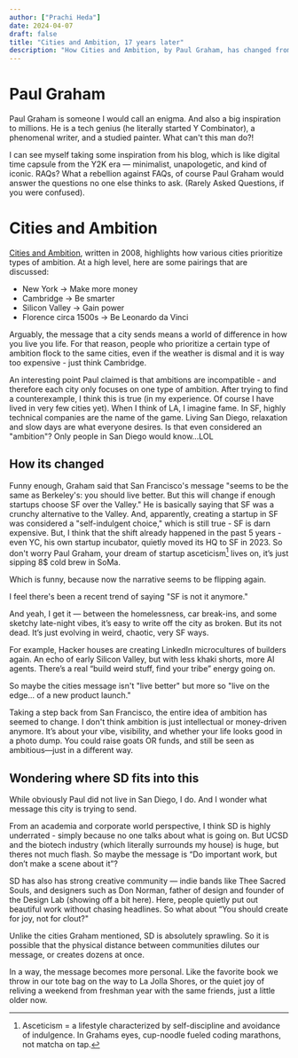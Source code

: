 ```yaml
---
author: ["Prachi Heda"]
date: 2024-04-07
draft: false
title: "Cities and Ambition, 17 years later"
description: "How Cities and Ambition, by Paul Graham, has changed from my point of view."
---
```


# Paul Graham

Paul Graham is someone I would call an enigma. And also a big inspiration to millions. He is a tech genius (he literally started Y Combinator), a phenomenal writer, and a studied painter. What can't this man do?!

I can see myself taking some inspiration from his blog, which is like digital time capsule from the Y2K era — minimalist, unapologetic, and kind of iconic. RAQs? What a rebellion against FAQs, of course Paul Graham would answer the questions no one else thinks to ask. (Rarely Asked Questions, if you were confused). 

# Cities and Ambition

[Cities and Ambition](https://paulgraham.com/cities.html), written in 2008, highlights how various cities prioritize types of ambition. At a high level, here are some pairings that are discussed:

- New York -> Make more money 
- Cambridge -> Be smarter 
- Silicon Valley -> Gain power 
- Florence circa 1500s -> Be Leonardo da Vinci
  
Arguably, the message that a city sends means a world of difference in how you live you life. For that reason, people who prioritize a certain type of ambition flock to the same cities, even if the weather is dismal and it is way too expensive - just think Cambridge. 

An interesting point Paul claimed is that ambitions are incompatible - and therefore each city only focuses on one type of ambition. After trying to find a counterexample, I think this is true (in my experience. Of course I have lived in very few cities yet). When I think of LA, I imagine fame. In SF, highly technical companies are the name of the game. Living San Diego, relaxation and slow days are what everyone desires. Is that even considered an "ambition"? Only people in San Diego would know...LOL

## How its changed

Funny enough, Graham said that San Francisco's message "seems to be the same as Berkeley's: you should live better. But this will change if enough startups choose SF over the Valley." He is basically saying that SF was a crunchy alternative to the Valley. And, apparently, creating a startup in SF was considered a "self-indulgent choice," which is still true - SF is darn expensive. But, I think that the shift already happened in the past 5 years - even YC, his own startup incubator, quietly moved its HQ to SF in 2023. So don't worry Paul Graham, your dream of startup asceticism[^1] lives on, it’s just sipping 8$ cold brew in SoMa. 

Which is funny, because now the narrative seems to be flipping again.

I feel there's been a recent trend of saying "SF is not it anymore."

And yeah, I get it — between the homelessness, car break-ins, and some sketchy late-night vibes, it’s easy to write off the city as broken. But its not dead. It’s just evolving in weird, chaotic, very SF ways.  

For example, Hacker houses are creating LinkedIn microcultures of builders again. An echo of early Silicon Valley, but with less khaki shorts, more AI agents. There’s a real “build weird stuff, find your tribe” energy going on. 
 
So maybe the cities message isn't "live better" but more so "live on the edge... of a new product launch."

Taking a step back from San Francisco, the entire idea of ambition has seemed to change. I don't think ambition is just intellectual or money-driven anymore. It’s about your vibe, visibility, and whether your life looks good in a photo dump. You could raise goats OR funds, and still be seen as ambitious—just in a different way. 

## Wondering where SD fits into this

While obviously Paul did not live in San Diego, I do. And I wonder what message this city is trying to send.

From an academia and corporate world perspective, I think SD is highly underrated - simply because no one talks about what is going on. But UCSD and the biotech industry (which literally surrounds my house) is huge, but theres not much flash. So maybe the message is “Do important work, but don’t make a scene about it”?

SD has also has strong creative community — indie bands like Thee Sacred Souls, and designers such as Don Norman, father of design and founder of the Design Lab (showing off a bit here). Here, people quietly put out beautiful work without chasing headlines. So what about “You should create for joy, not for clout?"

Unlike the cities Graham mentioned, SD is absolutely sprawling. So it is possible that the physical distance between communities dilutes our message, or creates dozens at once.

In a way, the message becomes more personal. Like the favorite book we throw in our tote bag on the way to La Jolla Shores, or the quiet joy of reliving a weekend from freshman year with the same friends, just a little older now.


[^1]: Asceticism = a lifestyle characterized by self-discipline and avoidance of indulgence. In Grahams eyes, cup-noodle fueled coding marathons, not matcha on tap.